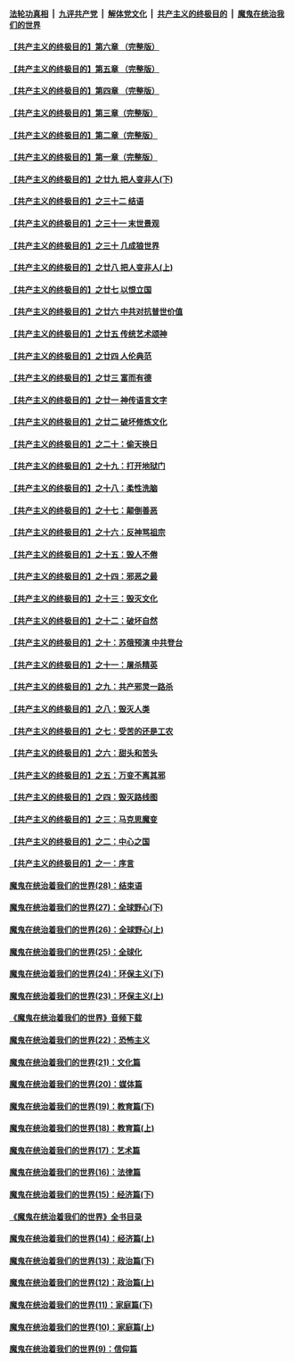####  [法轮功真相](../../../../basic/blob/master/README.md?t=03051028) &nbsp;|&nbsp; [九评共产党](../../../../9ping.md/blob/master/README.md?t=03051028) &nbsp;|&nbsp; [解体党文化](../../../../jtdwh.md/blob/master/README.md?t=03051028)  &nbsp;|&nbsp; [共产主义的终极目的](../../../../gczydzjmd.md/blob/master/README.md?t=03051028) &nbsp;|&nbsp; [魔鬼在统治我们的世界](../../../../mgztzwmdsj.md/blob/master/README.md?t=03051028) 

#### [【共产主义的终极目的】第六章 （完整版）](../pages/nsc422/n11428913.md?t=03051028) 

#### [【共产主义的终极目的】第五章 （完整版）](../pages/nsc422/n11428912.md?t=03051028) 

#### [【共产主义的终极目的】第四章 （完整版）](../pages/nsc422/n11428907.md?t=03051028) 

#### [【共产主义的终极目的】第三章（完整版）](../pages/nsc422/n11428848.md?t=03051028) 

#### [【共产主义的终极目的】第二章（完整版）](../pages/nsc422/n11428831.md?t=03051028) 

#### [【共产主义的终极目的】第一章（完整版）](../pages/nsc422/n11417651.md?t=03051028) 

#### [【共产主义的终极目的】之廿九 把人变非人(下)](../pages/nsc422/n11344140.md?t=03051028) 

#### [【共产主义的终极目的】之三十二 结语](../pages/nsc422/n11360535.md?t=03051028) 

#### [【共产主义的终极目的】之三十一 末世景观](../pages/nsc422/n11351129.md?t=03051028) 

#### [【共产主义的终极目的】之三十 几成狼世界](../pages/nsc422/n11348280.md?t=03051028) 

#### [【共产主义的终极目的】之廿八 把人变非人(上)](../pages/nsc422/n11340492.md?t=03051028) 

#### [【共产主义的终极目的】之廿七 以恨立国](../pages/nsc422/n11336944.md?t=03051028) 

#### [【共产主义的终极目的】之廿六 中共对抗普世价值](../pages/nsc422/n11324785.md?t=03051028) 

#### [【共产主义的终极目的】之廿五 传统艺术颂神](../pages/nsc422/n11296396.md?t=03051028) 

#### [【共产主义的终极目的】之廿四 人伦典范](../pages/nsc422/n11296397.md?t=03051028) 

#### [【共产主义的终极目的】之廿三 富而有德](../pages/nsc422/n11283598.md?t=03051028) 

#### [【共产主义的终极目的】之廿一 神传语言文字](../pages/nsc422/n11263265.md?t=03051028) 

#### [【共产主义的终极目的】之廿二 破坏修炼文化](../pages/nsc422/n11245728.md?t=03051028) 

#### [【共产主义的终极目的】之二十：偷天换日](../pages/nsc422/n11238846.md?t=03051028) 

#### [【共产主义的终极目的】之十九：打开地狱门](../pages/nsc422/n11206376.md?t=03051028) 

#### [【共产主义的终极目的】之十八：柔性洗脑](../pages/nsc422/n11199994.md?t=03051028) 

#### [【共产主义的终极目的】之十七：颠倒善恶](../pages/nsc422/n11179782.md?t=03051028) 

#### [【共产主义的终极目的】之十六：反神骂祖宗](../pages/nsc422/n11166798.md?t=03051028) 

#### [【共产主义的终极目的】之十五：毁人不倦](../pages/nsc422/n11166792.md?t=03051028) 

#### [【共产主义的终极目的】之十四：邪恶之最](../pages/nsc422/n11150249.md?t=03051028) 

#### [【共产主义的终极目的】之十三：毁灭文化](../pages/nsc422/n11135227.md?t=03051028) 

#### [【共产主义的终极目的】之十二：破坏自然](../pages/nsc422/n11135214.md?t=03051028) 

#### [【共产主义的终极目的】之十：苏俄预演 中共登台](../pages/nsc422/n11118424.md?t=03051028) 

#### [【共产主义的终极目的】之十一：屠杀精英](../pages/nsc422/n11118442.md?t=03051028) 

#### [【共产主义的终极目的】之九：共产邪灵一路杀](../pages/nsc422/n11114139.md?t=03051028) 

#### [【共产主义的终极目的】之八：毁灭人类](../pages/nsc422/n11108503.md?t=03051028) 

#### [【共产主义的终极目的】之七：受苦的还是工农](../pages/nsc422/n11101809.md?t=03051028) 

#### [【共产主义的终极目的】之六：甜头和苦头](../pages/nsc422/n11096971.md?t=03051028) 

#### [【共产主义的终极目的】之五：万变不离其邪](../pages/nsc422/n11091285.md?t=03051028) 

#### [【共产主义的终极目的】之四：毁灭路线图](../pages/nsc422/n11086284.md?t=03051028) 

#### [【共产主义的终极目的】之三：马克思魔变](../pages/nsc422/n11061941.md?t=03051028) 

#### [【共产主义的终极目的】之二：中心之国](../pages/nsc422/n11047728.md?t=03051028) 

#### [【共产主义的终极目的】之一：序言](../pages/nsc422/n11086077.md?t=03051028) 

#### [魔鬼在统治着我们的世界(28)：结束语](../pages/nsc422/n10936246.md?t=03051028) 

#### [魔鬼在统治着我们的世界(27)：全球野心(下)](../pages/nsc422/n10928319.md?t=03051028) 

#### [魔鬼在统治着我们的世界(26)：全球野心(上)](../pages/nsc422/n10900318.md?t=03051028) 

#### [魔鬼在统治着我们的世界(25)：全球化](../pages/nsc422/n10788205.md?t=03051028) 

#### [魔鬼在统治着我们的世界(24)：环保主义(下)](../pages/nsc422/n10695307.md?t=03051028) 

#### [魔鬼在统治着我们的世界(23)：环保主义(上)](../pages/nsc422/n10688613.md?t=03051028) 

#### [《魔鬼在统治着我们的世界》音频下载](../pages/nsc422/n10635553.md?t=03051028) 

#### [魔鬼在统治着我们的世界(22)：恐怖主义](../pages/nsc422/n10614727.md?t=03051028) 

#### [魔鬼在统治着我们的世界(21)：文化篇](../pages/nsc422/n10597706.md?t=03051028) 

#### [魔鬼在统治着我们的世界(20)：媒体篇](../pages/nsc422/n10586579.md?t=03051028) 

#### [魔鬼在统治着我们的世界(19)：教育篇(下)](../pages/nsc422/n10564808.md?t=03051028) 

#### [魔鬼在统治着我们的世界(18)：教育篇(上)](../pages/nsc422/n10526970.md?t=03051028) 

#### [魔鬼在统治着我们的世界(17)：艺术篇](../pages/nsc422/n10499093.md?t=03051028) 

#### [魔鬼在统治着我们的世界(16)：法律篇](../pages/nsc422/n10485969.md?t=03051028) 

#### [魔鬼在统治着我们的世界(15)：经济篇(下)](../pages/nsc422/n10469975.md?t=03051028) 

#### [《魔鬼在统治着我们的世界》全书目录](../pages/nsc422/n10464261.md?t=03051028) 

#### [魔鬼在统治着我们的世界(14)：经济篇(上)](../pages/nsc422/n10457370.md?t=03051028) 

#### [魔鬼在统治着我们的世界(13)：政治篇(下)](../pages/nsc422/n10448270.md?t=03051028) 

#### [魔鬼在统治着我们的世界(12)：政治篇(上)](../pages/nsc422/n10444576.md?t=03051028) 

#### [魔鬼在统治着我们的世界(11)：家庭篇(下)](../pages/nsc422/n10440961.md?t=03051028) 

#### [魔鬼在统治着我们的世界(10)：家庭篇(上)](../pages/nsc422/n10435448.md?t=03051028) 

#### [魔鬼在统治着我们的世界(9)：信仰篇](../pages/nsc422/n10432159.md?t=03051028) 

